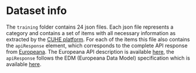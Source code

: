 # Dataset info
The `training` folder contains 24 json files. Each json file represents a category and contains a set of items with all necessary information as extracted by the [CUHE platform](https://cuhe.in-two.com). For each of the items this file also contains the `apiResponse` element, which corresponds to the complete API response from [Europeana](https://www.europeana.eu). The Europeana API description is available [here](https://pro.europeana.eu/page/intro), the `apiResponse` follows the EDM (Europeana Data Model) specification which is available [here](https://pro.europeana.eu/page/intro#edm).